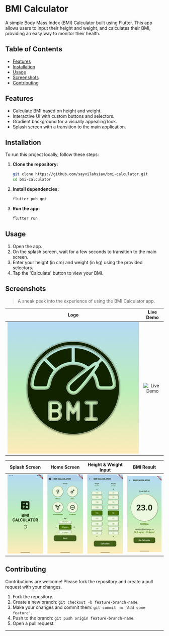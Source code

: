 # BMI Calculator

A simple Body Mass Index (BMI) Calculator built using Flutter. This app allows users to input their height and weight, and calculates their BMI, providing an easy way to monitor their health.

## Table of Contents
- [Features](#features)
- [Installation](#installation)
- [Usage](#usage)
- [Screenshots](#screenshots)
- [Contributing](#contributing)

## Features
- Calculate BMI based on height and weight.
- Interactive UI with custom buttons and selectors.
- Gradient background for a visually appealing look.
- Splash screen with a transition to the main application.

## Installation
To run this project locally, follow these steps:

1. **Clone the repository:**
    ```bash
    git clone https://github.com/sayvilahsiav/bmi-calculator.git
    cd bmi-calculator
    ```

2. **Install dependencies:**
    ```bash
    flutter pub get
    ```

3. **Run the app:**
    ```bash
    flutter run
    ```

## Usage
1. Open the app.
2. On the splash screen, wait for a few seconds to transition to the main screen.
3. Enter your height (in cm) and weight (in kg) using the provided selectors.
4. Tap the 'Calculate' button to view your BMI.

## Screenshots

> A sneak peek into the experience of using the BMI Calculator app.

|                 Logo                 |                      Live Demo                       |
|:------------------------------------:|:----------------------------------------------------:|
| ![Logo](assets/screenshots/logo.png) | ![Live Demo](assets/screenshots/bmi_calculation.gif) |

|                  Splash Screen                  |                 Home Screen                 |                      Height & Weight Input                      |                     BMI Result                      |
|:-----------------------------------------------:|:-------------------------------------------:|:---------------------------------------------------------------:|:---------------------------------------------------:|
| ![Splash](assets/screenshots/splash_screen.png) | ![Home](assets/screenshots/home_screen.png) | ![Height & Weight](assets/screenshots/height_weight_screen.png) | ![Result](assets/screenshots/bmi_result_screen.png) |


## Contributing
Contributions are welcome! Please fork the repository and create a pull request with your changes.

1. Fork the repository.
2. Create a new branch: `git checkout -b feature-branch-name`.
3. Make your changes and commit them: `git commit -m 'Add some feature'`.
4. Push to the branch: `git push origin feature-branch-name`.
5. Open a pull request.

---
